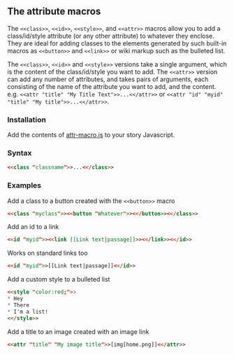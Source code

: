 ## The attribute macros ##

The `<<class>>`, `<<id>>`, `<<style>>`, and `<<attr>>` macros allow you to add a class/id/style attribute (or any other attribute) to whatever they enclose. They are ideal for adding classes to the elements generated by such built-in macros as `<<button>>` and `<<link>>` or wiki markup such as the bulleted list.

The `<<class>>`, `<<id>>` and `<<style>>` versions take a single argument, which is the content of the class/id/style you want to add. The `<<attr>>` version can add any number of attributes, and takes pairs of arguments, each consisting of the name of the attribute you want to add, and the content. e.g. `<<attr "title" "My Title Text">>...<</attr>>` or `<<attr "id" "myid" "title" "My title">>...<</attr>>`.

### Installation ###

Add the contents of [attr-macro.js](attr-macro.js) to your story Javascript.

### Syntax ###

```html
<<class "classname">>...<</class>>
```

### Examples ###

Add a class to a button created with the `<<button>>` macro
```html
<<class "myclass">><<button "Whatever">><</button>><</class>>
```

Add an id to a link
```html
<<id "myid">><<link [[Link text|passage]]>><</link>><</id>>
```
Works on standard links too
```html
<<id "myid">>[[Link text|passage]]<</id>>
```

Add a custom style to a bulleted list
```html
<<style "color:red;">>
* Hey
* There
* I'm a list!
<</style>>
```

Add a title to an image created with an image link
```html
<<attr "title" "My image title">>[img[home.png]]<</attr>>
```